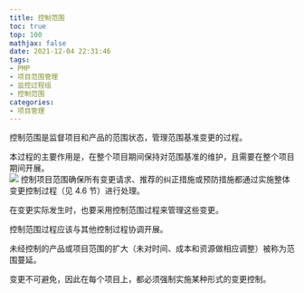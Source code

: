 ```yaml
---
title: 控制范围
toc: true
top: 100
mathjax: false
date: 2021-12-04 22:31:46
tags:
- PMP
- 项目范围管理
- 监控过程组
- 控制范围
categories:
- 项目管理
---
```

控制范围是监督项目和产品的范围状态，管理范围基准变更的过程。

本过程的主要作用是，在整个项目期间保持对范围基准的维护，且需要在整个项目期间开展。  
<img src="https://ddabb.github.io/photos/pmpimages/数据流向图/5.6控制范围.png"/>
控制项目范围确保所有变更请求、推荐的纠正措施或预防措施都通过实施整体变更控制过程（见 4.6 节）进行处理。

在变更实际发生时，也要采用控制范围过程来管理这些变更。

控制范围过程应该与其他控制过程协调开展。

未经控制的产品或项目范围的扩大（未对时间、成本和资源做相应调整）被称为范围蔓延。

变更不可避免，因此在每个项目上，都必须强制实施某种形式的变更控制。
